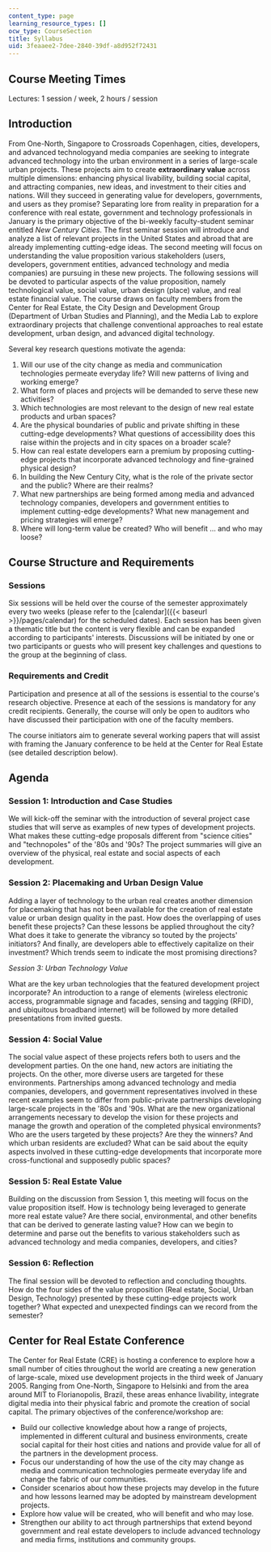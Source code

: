 ```yaml
---
content_type: page
learning_resource_types: []
ocw_type: CourseSection
title: Syllabus
uid: 3feaaee2-7dee-2840-39df-a8d952f72431
---
```


Course Meeting Times
--------------------

Lectures: 1 session / week, 2 hours / session

Introduction
------------

From One-North, Singapore to Crossroads Copenhagen, cities, developers, and advanced technologyand media companies are seeking to integrate advanced technology into the urban environment in a series of large-scale urban projects. These projects aim to create **extraordinary value** across multiple dimensions: enhancing physical livability, building social capital, and attracting companies, new ideas, and investment to their cities and nations. Will they succeed in generating value for developers, governments, and users as they promise? Separating lore from reality in preparation for a conference with real estate, government and technology professionals in January is the primary objective of the bi-weekly faculty-student seminar entitled _New Century Cities_. The first seminar session will introduce and analyze a list of relevant projects in the United States and abroad that are already implementing cutting-edge ideas. The second meeting will focus on understanding the value proposition various stakeholders (users, developers, government entities, advanced technology and media companies) are pursuing in these new projects. The following sessions will be devoted to particular aspects of the value proposition, namely technological value, social value, urban design (place) value, and real estate financial value. The course draws on faculty members from the Center for Real Estate, the City Design and Development Group (Department of Urban Studies and Planning), and the Media Lab to explore extraordinary projects that challenge conventional approaches to real estate development, urban design, and advanced digital technology.

Several key research questions motivate the agenda:

1.  Will our use of the city change as media and communication technologies permeate everyday life? Will new patterns of living and working emerge?
2.  What form of places and projects will be demanded to serve these new activities?
3.  Which technologies are most relevant to the design of new real estate products and urban spaces?
4.  Are the physical boundaries of public and private shifting in these cutting-edge developments? What questions of accessibility does this raise within the projects and in city spaces on a broader scale?
5.  How can real estate developers earn a premium by proposing cutting-edge projects that incorporate advanced technology and fine-grained physical design?
6.  In building the New Century City, what is the role of the private sector and the public? Where are their realms?
7.  What new partnerships are being formed among media and advanced technology companies, developers and government entities to implement cutting-edge developments? What new management and pricing strategies will emerge?
8.  Where will long-term value be created? Who will benefit … and who may loose?

Course Structure and Requirements
---------------------------------

### Sessions

Six sessions will be held over the course of the semester approximately every two weeks (please refer to the [calendar]({{< baseurl >}}/pages/calendar) for the scheduled dates). Each session has been given a thematic title but the content is very flexible and can be expanded according to participants' interests. Discussions will be initiated by one or two participants or guests who will present key challenges and questions to the group at the beginning of class.

### Requirements and Credit

Participation and presence at all of the sessions is essential to the course's research objective. Presence at each of the sessions is mandatory for any credit recipients. Generally, the course will only be open to auditors who have discussed their participation with one of the faculty members.

The course initiators aim to generate several working papers that will assist with framing the January conference to be held at the Center for Real Estate (see detailed description below).

Agenda
------

### Session 1: Introduction and Case Studies

We will kick-off the seminar with the introduction of several project case studies that will serve as examples of new types of development projects. What makes these cutting-edge proposals different from "science cities" and "technopoles" of the '80s and '90s? The project summaries will give an overview of the physical, real estate and social aspects of each development.

### Session 2: Placemaking and Urban Design Value

Adding a layer of technology to the urban real creates another dimension for placemaking that has not been available for the creation of real estate value or urban design quality in the past. How does the overlapping of uses benefit these projects? Can these lessons be applied throughout the city? What does it take to generate the vibrancy so touted by the projects' initiators? And finally, are developers able to effectively capitalize on their investment? Which trends seem to indicate the most promising directions?

_Session 3: Urban Technology Value_

What are the key urban technologies that the featured development project incorporate? An introduction to a range of elements (wireless electronic access, programmable signage and facades, sensing and tagging (RFID), and ubiquitous broadband internet) will be followed by more detailed presentations from invited guests.

### Session 4: Social Value

The social value aspect of these projects refers both to users and the development parties. On the one hand, new actors are initiating the projects. On the other, more diverse users are targeted for these environments. Partnerships among advanced technology and media companies, developers, and government representatives involved in these recent examples seem to differ from public-private partnerships developing large-scale projects in the '80s and '90s. What are the new organizational arrangements necessary to develop the vision for these projects and manage the growth and operation of the completed physical environments? Who are the users targeted by these projects? Are they the winners? And which urban residents are excluded? What can be said about the equity aspects involved in these cutting-edge developments that incorporate more cross-functional and supposedly public spaces?

### Session 5: Real Estate Value

Building on the discussion from Session 1, this meeting will focus on the value proposition itself. How is technology being leveraged to generate more real estate value? Are there social, environmental, and other benefits that can be derived to generate lasting value? How can we begin to determine and parse out the benefits to various stakeholders such as advanced technology and media companies, developers, and cities?

### Session 6: Reflection

The final session will be devoted to reflection and concluding thoughts. How do the four sides of the value proposition (Real estate, Social, Urban Design, Technology) presented by these cutting-edge projects work together? What expected and unexpected findings can we record from the semester?

Center for Real Estate Conference
---------------------------------

The Center for Real Estate (CRE) is hosting a conference to explore how a small number of cities throughout the world are creating a new generation of large-scale, mixed use development projects in the third week of January 2005. Ranging from One-North, Singapore to Helsinki and from the area around MIT to Florianopolis, Brazil, these areas enhance livability, integrate digital media into their physical fabric and promote the creation of social capital. The primary objectives of the conference/workshop are:

*   Build our collective knowledge about how a range of projects, implemented in different cultural and business environments, create social capital for their host cities and nations and provide value for all of the partners in the development process.
*   Focus our understanding of how the use of the city may change as media and communication technologies permeate everyday life and change the fabric of our communities.
*   Consider scenarios about how these projects may develop in the future and how lessons learned may be adopted by mainstream development projects.
*   Explore how value will be created, who will benefit and who may lose.
*   Strengthen our ability to act through partnerships that extend beyond government and real estate developers to include advanced technology and media firms, institutions and community groups.